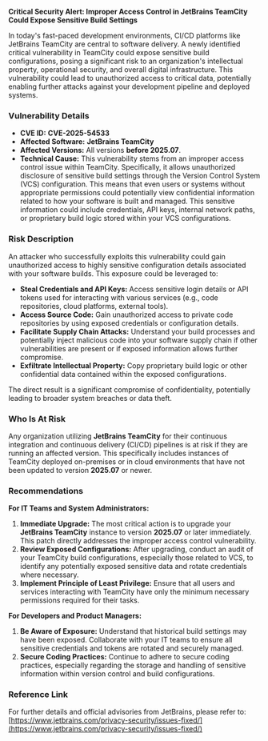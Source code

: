 **Critical Security Alert: Improper Access Control in JetBrains TeamCity Could Expose Sensitive Build Settings**

In today's fast-paced development environments, CI/CD platforms like JetBrains TeamCity are central to software delivery. A newly identified critical vulnerability in TeamCity could expose sensitive build configurations, posing a significant risk to an organization's intellectual property, operational security, and overall digital infrastructure. This vulnerability could lead to unauthorized access to critical data, potentially enabling further attacks against your development pipeline and deployed systems.

### Vulnerability Details

*   **CVE ID:** **CVE-2025-54533**
*   **Affected Software:** **JetBrains TeamCity**
*   **Affected Versions:** All versions **before 2025.07**.
*   **Technical Cause:** This vulnerability stems from an improper access control issue within TeamCity. Specifically, it allows unauthorized disclosure of sensitive build settings through the Version Control System (VCS) configuration. This means that even users or systems without appropriate permissions could potentially view confidential information related to how your software is built and managed. This sensitive information could include credentials, API keys, internal network paths, or proprietary build logic stored within your VCS configurations.

### Risk Description

An attacker who successfully exploits this vulnerability could gain unauthorized access to highly sensitive configuration details associated with your software builds. This exposure could be leveraged to:

*   **Steal Credentials and API Keys:** Access sensitive login details or API tokens used for interacting with various services (e.g., code repositories, cloud platforms, external tools).
*   **Access Source Code:** Gain unauthorized access to private code repositories by using exposed credentials or configuration details.
*   **Facilitate Supply Chain Attacks:** Understand your build processes and potentially inject malicious code into your software supply chain if other vulnerabilities are present or if exposed information allows further compromise.
*   **Exfiltrate Intellectual Property:** Copy proprietary build logic or other confidential data contained within the exposed configurations.

The direct result is a significant compromise of confidentiality, potentially leading to broader system breaches or data theft.

### Who Is At Risk

Any organization utilizing **JetBrains TeamCity** for their continuous integration and continuous delivery (CI/CD) pipelines is at risk if they are running an affected version. This specifically includes instances of TeamCity deployed on-premises or in cloud environments that have not been updated to version **2025.07** or newer.

### Recommendations

**For IT Teams and System Administrators:**

1.  **Immediate Upgrade:** The most critical action is to upgrade your **JetBrains TeamCity** instance to version **2025.07** or later immediately. This patch directly addresses the improper access control vulnerability.
2.  **Review Exposed Configurations:** After upgrading, conduct an audit of your TeamCity build configurations, especially those related to VCS, to identify any potentially exposed sensitive data and rotate credentials where necessary.
3.  **Implement Principle of Least Privilege:** Ensure that all users and services interacting with TeamCity have only the minimum necessary permissions required for their tasks.

**For Developers and Product Managers:**

1.  **Be Aware of Exposure:** Understand that historical build settings may have been exposed. Collaborate with your IT teams to ensure all sensitive credentials and tokens are rotated and securely managed.
2.  **Secure Coding Practices:** Continue to adhere to secure coding practices, especially regarding the storage and handling of sensitive information within version control and build configurations.

### Reference Link

For further details and official advisories from JetBrains, please refer to:
[https://www.jetbrains.com/privacy-security/issues-fixed/](https://www.jetbrains.com/privacy-security/issues-fixed/)